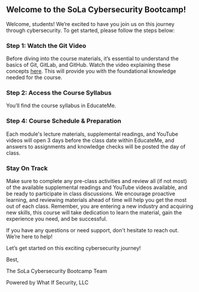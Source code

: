 ## Welcome to the SoLa Cybersecurity Bootcamp!

Welcome, students! We’re excited to have you join us on this journey through cybersecurity. To get started, please follow the steps below:

### Step 1: Watch the Git Video

Before diving into the course materials, it’s essential to understand the basics of Git, GitLab, and GitHub. Watch the video explaining these concepts [here](https://www.youtube.com/watch?v=wpISo9TNjfU). This will provide you with the foundational knowledge needed for the course.

### Step 2: Access the Course Syllabus

You’ll find the course syllabus in EducateMe.

### Step 4: Course Schedule & Preparation

Each module's lecture materials, supplemental readings, and YouTube videos will open 3 days before the class date within EducateMe, and answers to assignments and knowledge checks will be posted the day of class. 

### Stay On Track

Make sure to complete any pre-class activities and review all (if not most) of the available supplemental readings and YouTube videos available, and be ready to participate in class discussions. We encourage proactive learning, and reviewing materials ahead of time will help you get the most out of each class. Remember, you are entering a new industry and acquiring new skills, this course will take dedication to learn the material, gain the experience you need, and be successful.

If you have any questions or need support, don't hesitate to reach out. We’re here to help!

Let’s get started on this exciting cybersecurity journey!

Best,


The SoLa Cybersecurity Bootcamp Team


Powered by What If Security, LLC
